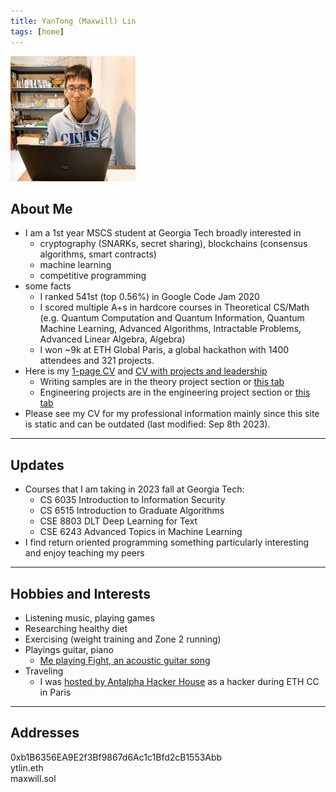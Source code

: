 ```yaml
---
title: YanTong (Maxwill) Lin
tags: [home]
---
```


<img src="img/profile.jpg" alt="drawing" width="200"/>

## About Me
- I am a 1st year MSCS student at Georgia Tech broadly interested in
    - cryptography (SNARKs, secret sharing), blockchains (consensus algorithms, smart contracts)
    - machine learning
    - competitive programming
- some facts
    - I ranked 541st (top 0.56%) in Google Code Jam 2020
    - I scored multiple A+s in hardcore courses in Theoretical CS/Math (e.g. Quantum Computation and Quantum Information, Quantum Machine Learning, Advanced Algorithms, Intractable Problems, Advanced Linear Algebra, Algebra)
    - I won ~9k at ETH Global Paris, a global hackathon with 1400 attendees and 321 projects.
- Here is my [1-page CV](https://drive.google.com/file/d/16nkGvbMUJJ8JabQOxMNzgntl9-LsBaEd) and [CV with projects and leadership](https://drive.google.com/file/d/1ntaSsTQ9a0-AxTWxOlPUJBn5N1Ntv3ho/view?usp=sharing)
    - Writing samples are in the theory project section or [this tab](./writing_samples.md)
    - Engineering projects are in the engineering project section or [this tab](./projects.md)
- Please see my CV for my professional information mainly since this site is static and can be outdated (last modified: Sep 8th 2023).

---

## Updates
- Courses that I am taking in 2023 fall at Georgia Tech:
  - CS 6035 Introduction to Information Security
  - CS 6515 Introduction to Graduate Algorithms
  - CSE 8803 DLT Deep Learning for Text
  - CSE 6243 Advanced Topics in Machine Learning
- I find return oriented programming something particularly interesting and enjoy teaching my peers

---

## Hobbies and Interests
- Listening music, playing games
- Researching healthy diet
- Exercising (weight training and Zone 2 running)
- Playings guitar, piano
    - [Me playing Fight, an acoustic guitar song](https://youtu.be/XmpmadFYGOk)
- Traveling
    - I was [hosted by Antalpha Hacker House](https://youtu.be/MSYaon4zNsc?si=ac7TzA_bLDmVUMfR) as a hacker during ETH CC in Paris

---

## Addresses
0xb1B6356EA9E2f3Bf9867d6Ac1c1Bfd2cB1553Abb  
ytlin.eth  
maxwill.sol
